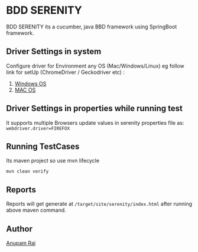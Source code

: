 # BDD SERENITY 

BDD SERENITY its a cucumber, java BBD framework using SpringBoot framework.

## Driver Settings in system

Configure driver for Environment any OS (Mac/Windows/Linux)
eg follow link for setUp (ChromeDriver / Geckodriver etc) : 
1. [Windows OS](http://www.automationtestinghub.com/selenium-chromedriver/)
2. [MAC OS](https://www.kenst.com/2015/03/including-the-chromedriver-location-in-macos-system-path)

## Driver Settings in properties while running test
It supports multiple Browsers update values in serenity properties file as:
```webdriver.driver=FIREFOX```

## Running TestCases

Its maven project so use mvn lifecycle

```mvn clean verify```

## Reports
Reports will get generate at ```/target/site/serenity/index.html``` after running above maven command.

## Author
[Anupam Rai](https://www.linkedin.com/in/anupam-rai-42874438/)
